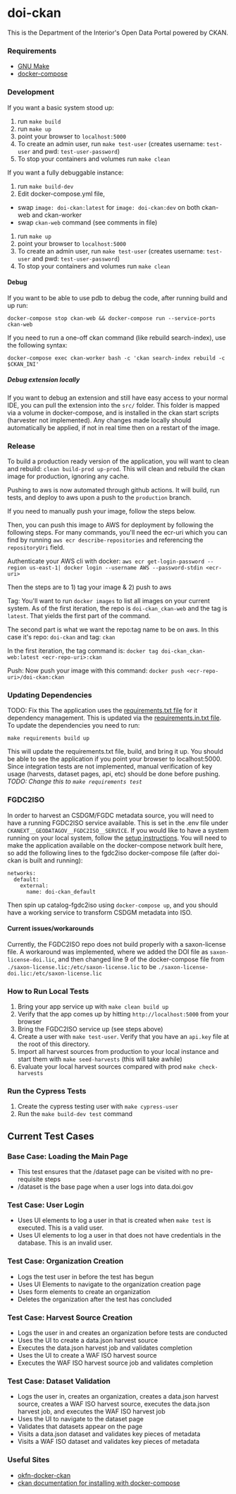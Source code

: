 # doi-ckan
This is the Department of the Interior's Open Data Portal powered by CKAN.


### Requirements

- [GNU Make](https://www.gnu.org/software/make/)
- [docker-compose](https://docs.docker.com/compose/)

### Development
If you want a basic system stood up:

1. run `make build`
1. run `make up`
1. point your browser to `localhost:5000`
1. To create an admin user, run `make test-user` (creates username: `test-user` and pwd: `test-user-password`)
1. To stop your containers and volumes run `make clean`

If you want a fully debuggable instance:

1. run `make build-dev`
1. Edit docker-compose.yml file, 
  - swap `image: doi-ckan:latest` for `image: doi-ckan:dev` on both ckan-web and ckan-worker
  - swap `ckan-web` command (see comments in file)
1. run `make up`
1. point your browser to `localhost:5000`
1. To create an admin user, run `make test-user` (creates username: `test-user` and pwd: `test-user-password`)
1. To stop your containers and volumes run `make clean`

#### Debug
If you want to be able to use pdb to debug the code, after running build and up run:

`docker-compose stop ckan-web && docker-compose run --service-ports ckan-web`

If you need to run a one-off ckan command (like rebuild search-index), use the following syntax:

`docker-compose exec ckan-worker bash -c 'ckan search-index rebuild -c $CKAN_INI'`

##### Debug extension locally
If you want to debug an extension and still have easy access to your normal IDE, you
can pull the extension into the `src/` folder. This folder is mapped via a volume in
docker-compose, and is installed in the ckan start scripts (harvester not implemented).
Any changes made locally should automatically be applied, if not in real time then on
a restart of the image.

### Release

To build a production ready version of the application, you will want to clean and rebuild:
`clean build-prod up-prod`. This will clean and rebuild the ckan image
for production, ignoring any cache.

Pushing to aws is now automated through github actions. It will build, run tests, and deploy to aws upon a push to the `production` branch.

If you need to manually push your image, follow the steps below.

Then, you can push this image to AWS for deployment by following the following steps. For many commands, you'll need the ecr-uri which you can find by running `aws ecr describe-repositories` and referencing the `repositoryUri` field.

Authenticate your AWS cli with docker:
`aws ecr get-login-password --region us-east-1| docker login --username AWS --password-stdin <ecr-uri>`

Then the steps are to 1) tag your image & 2) push to aws

Tag:
You'll want to run `docker images` to list all images on your current system. As of the first iteration, the repo is `doi-ckan_ckan-web` and the tag is `latest`. That yields the first part of the command.

The second part is what we want the repo:tag name to be on aws. In this case it's repo: `doi-ckan` and tag: `ckan`

In the first iteration, the tag command is:
`docker tag doi-ckan_ckan-web:latest <ecr-repo-uri>:ckan`

Push:
Now push your image with this command:
`docker push <ecr-repo-uri>/doi-ckan:ckan`

### Updating Dependencies
TODO: Fix this
The application uses the [requirements.txt file](./requirements/requirements.txt) for it dependency management. This is updated via the [requirements.in.txt file](./requirements/requirements.in.txt). To update the dependencies you need to run:

`make requirements build up`

This will update the requirements.txt file, build, and bring it up.
You should be able to see the application if you point your browser to localhost:5000.
Since integration tests are not implemented, manual verification of key usage 
(harvests, dataset pages, api, etc) should be done before pushing.
_TODO: Change this to `make requirements test`_

### FGDC2ISO

In order to harvest an CSDGM/FGDC metadata source, you will need to have a running FGDC2ISO service available.
This is set in the .env file under `CKANEXT__GEODATAGOV__FGDC2ISO__SERVICE`.
If you would like to have a system running on your local system, follow the 
[setup instructions](https://github.com/GSA/catalog-fgdc2iso). 
You will need to make the application available on the docker-compose network built here, 
so add the following lines to the fgdc2iso docker-compose file (after doi-ckan is built and running):

```
networks:
  default:
    external:
      name: doi-ckan_default
```
Then spin up catalog-fgdc2iso using `docker-compose up`, and you should have a working service
to transform CSDGM metadata into ISO.

#### Current issues/workarounds

Currently, the FGDC2ISO repo does not build properly with a saxon-license file.
A workaround was implemented, where we added the DOI file as `saxon-license-doi.lic`,
and then changed line 9 of the docker-compose file from `./saxon-license.lic:/etc/saxon-license.lic`
to be `./saxon-license-doi.lic:/etc/saxon-license.lic`

### How to Run Local Tests

1. Bring your app service up with `make clean build up`
1. Verify that the app comes up by hitting `http://localhost:5000` from your browser
1. Bring the FGDC2ISO service up (see steps above)
1. Create a user with `make test-user`. Verify that you have an `api.key` file at the root of this directory.
1. Import all harvest sources from production to your local instance and start them with `make seed-harvests` (this will take awhile)
1. Evaluate your local harvest sources compared with prod `make check-harvests`


### Run the Cypress Tests
1. Create the cypress testing user with `make cypress-user`
1. Run the `make build-dev test` command
## Current Test Cases
### Base Case: Loading the Main Page
- This test ensures that the /dataset page can be visited with no pre-requisite steps
- /dataset is the base page when a user logs into data.doi.gov
### Test Case: User Login
- Uses UI elements to log a user in that is created when `make test` is executed. This is a valid user.
- Uses UI elements to log a user in that does not have credentials in the database. This is an invalid user.
### Test Case: Organization Creation
- Logs the test user in before the test has begun
- Uses UI Elements to navigate to the organization creation page
- Uses form elements to create an organization
- Deletes the organization after the test has concluded
### Test Case: Harvest Source Creation
- Logs the user in and creates an organization before tests are conducted
- Uses the UI to create a data.json harvest source
- Executes the data.json harvest job and validates completion
- Uses the UI to create a WAF ISO harvest source
- Executes the WAF ISO harvest source job and validates completion
### Test Case: Dataset Validation
- Logs the user in, creates an organization, creates a data.json harvest source, creates a WAF ISO harvest source, executes the data.json harvest job, and executes the WAF ISO harvest job
- Uses the UI to navigate to the dataset page
- Validates that datasets appear on the page
- Visits a data.json dataset and validates key pieces of metadata
- Visits a WAF ISO dataset and validates key pieces of metadata



### Useful Sites

- [okfn-docker-ckan](https://github.com/okfn/docker-ckan)
- [ckan documentation for installing with docker-compose](https://docs.ckan.org/en/2.8/maintaining/installing/install-from-docker-compose.html)